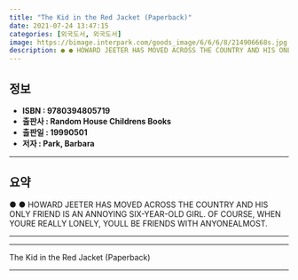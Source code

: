 ```yaml
---
title: "The Kid in the Red Jacket (Paperback)"
date: 2021-07-24 13:47:15
categories: [외국도서, 외국도서]
image: https://bimage.interpark.com/goods_image/6/6/6/8/214906668s.jpg
description: ● ● HOWARD JEETER HAS MOVED ACROSS THE COUNTRY AND HIS ONLY FRIEND IS AN ANNOYING SIX-YEAR-OLD GIRL. OF COURSE, WHEN YOURE REALLY LONELY, YOULL BE FRIENDS WIT
---
```


## **정보**

- **ISBN : 9780394805719**
- **출판사 : Random House Childrens Books**
- **출판일 : 19990501**
- **저자 : Park, Barbara**

------



## **요약**

●  ●  HOWARD JEETER HAS MOVED ACROSS THE COUNTRY AND HIS ONLY FRIEND IS AN ANNOYING SIX-YEAR-OLD GIRL. OF COURSE, WHEN YOURE REALLY LONELY, YOULL BE FRIENDS WITH ANYONEALMOST.

------



------


The Kid in the Red Jacket (Paperback) 

------


